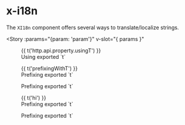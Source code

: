 # x-i18n

The `XI18n` component offers several ways to translate/localize strings.

<Story
  :params="{param: 'param'}"
  v-slot="{ params }"
>
  <figure>
    <XI18n
      v-slot="{ t }"
    >
      {{ t('http.api.property.usingT') }}
    </XI18n>
    <figcaption>Using exported `t`</figcaption>
  </figure>
  <figure>
    <XI18n
      prefix="http.api.property"
      v-slot="{ t }"
    >
      {{ t('prefixingWithT') }}
    </XI18n>
    <figcaption>Prefixing exported `t`</figcaption>
  </figure>
  <figure>
    <XI18n
      t="http.api.property.<strong>hi</strong>"
    >
    </XI18n>
    <figcaption>Prefixing exported `t`</figcaption>
  </figure>
  <figure>
    <XI18n
      :strings="{ hi: 'there' }"
      v-slot="{ t }"
    >
      {{ t('hi') }}
    </XI18n>
    <figcaption>Prefixing exported `t`</figcaption>
  </figure>
  <figure>
    <XI18n
      :strings="{ hi: 'there { var }' }"
      t="hi"
    >
      <template
        #var
      >
        <strong>here {{'<strong>there</strong>'}}</strong>
      </template>
    </XI18n>
    <figcaption>Prefixing exported `t`</figcaption>
  </figure>
</Story>
